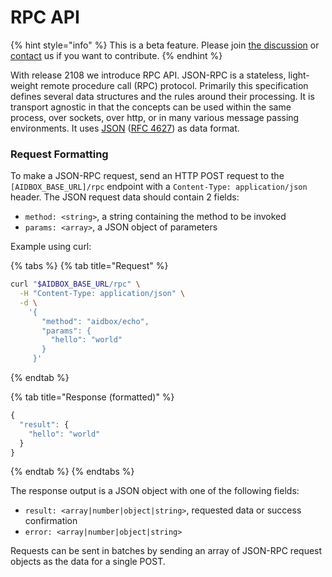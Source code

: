 # RPC API

{% hint style="info" %}
This is a beta feature. Please join [the discussion](https://github.com/Aidbox/Issues/discussions/430) or [contact](../contact-us.md) us if you want to contribute.
{% endhint %}

With release 2108 we introduce RPC API. JSON-RPC is a stateless, light-weight remote procedure call (RPC) protocol. Primarily this specification defines several data structures and the rules around their processing. It is transport agnostic in that the concepts can be used within the same process, over sockets, over http, or in many various message passing environments. It uses [JSON](http://www.json.org/) ([RFC 4627](http://www.ietf.org/rfc/rfc4627.txt)) as data format.

### Request Formatting

To make a JSON-RPC request, send an HTTP POST request to the `[AIDBOX_BASE_URL]/rpc` endpoint with a `Content-Type: application/json` header. The JSON request data should contain 2 fields:

* `method: <string>`, a string containing the method to be invoked
* `params: <array>`, a JSON object of parameters

Example using curl:

{% tabs %}
{% tab title="Request" %}
```bash
curl "$AIDBOX_BASE_URL/rpc" \
  -H "Content-Type: application/json" \
  -d \
    '{
       "method": "aidbox/echo", 
       "params": {
         "hello": "world"
       }
     }'
```
{% endtab %}

{% tab title="Response (formatted)" %}
```javascript
{
  "result": {
    "hello": "world"
  }
}
```
{% endtab %}
{% endtabs %}

The response output is a JSON object with one of the following fields:

* `result: <array|number|object|string>`, requested data or success confirmation
* `error: <array|number|object|string>`

Requests can be sent in batches by sending an array of JSON-RPC request objects as the data for a single POST.
